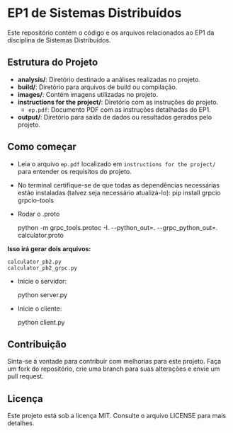 # EP1 de Sistemas Distribuídos

Este repositório contém o código e os arquivos relacionados ao EP1 da disciplina de Sistemas Distribuídos.

## Estrutura do Projeto

- **analysis/**: Diretório destinado a análises realizadas no projeto.
- **build/**: Diretório para arquivos de build ou compilação.
- **images/**: Contém imagens utilizadas no projeto.
- **instructions for the project/**: Diretório com as instruções do projeto.
  - `ep.pdf`: Documento PDF com as instruções detalhadas do EP1.
- **output/**: Diretório para saída de dados ou resultados gerados pelo projeto.

## Como começar

* Leia o arquivo `ep.pdf` localizado em `instructions for the project/` para entender os requisitos do projeto.
  
* No terminal certifique-se de que todas as dependências necessárias estão instaladas (talvez seja necessário atualizá-lo):
    pip install grpcio grpcio-tools
  
* Rodar o .proto

    python -m grpc_tools.protoc -I. --python_out=. --grpc_python_out=. calculator.proto

**Isso irá gerar dois arquivos:**

    calculator_pb2.py
    calculator_pb2_grpc.py
  
* Inicie o servidor:

    python server.py

* Inicie o cliente:

    python client.py

## Contribuição

Sinta-se à vontade para contribuir com melhorias para este projeto. Faça um fork do repositório, crie uma branch para suas alterações e envie um pull request.

## Licença

Este projeto está sob a licença MIT. Consulte o arquivo LICENSE para mais detalhes.
